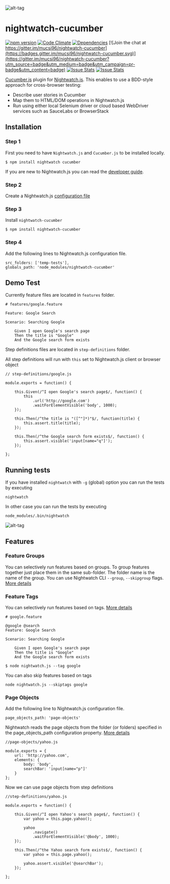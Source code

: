 ![alt-tag](https://raw.githubusercontent.com/mucsi96/nightwatch-cucumber/master/img/nightwatch-cucumber.png)

# nightwatch-cucumber

[![npm version](https://badge.fury.io/js/nightwatch-cucumber.svg)](https://badge.fury.io/js/nightwatch-cucumber)
[![Code Climate](https://codeclimate.com/github/mucsi96/nightwatch-cucumber/badges/gpa.svg)](https://codeclimate.com/github/mucsi96/nightwatch-cucumber)
[![Dependencies](https://david-dm.org/mucsi96/nightwatch-cucumber.svg)](https://david-dm.org/mucsi96/nightwatch-cucumber)
[![Join the chat at https://gitter.im/mucsi96/nightwatch-cucumber](https://badges.gitter.im/mucsi96/nightwatch-cucumber.svg)](https://gitter.im/mucsi96/nightwatch-cucumber?utm_source=badge&utm_medium=badge&utm_campaign=pr-badge&utm_content=badge)
[![Issue Stats](http://issuestats.com/github/mucsi96/nightwatch-cucumber/badge/pr?style=flat)](http://issuestats.com/github/mucsi96/nightwatch-cucumber)
[![Issue Stats](http://issuestats.com/github/mucsi96/nightwatch-cucumber/badge/issue?style=flat)](http://issuestats.com/github/mucsi96/nightwatch-cucumber)

[Cucumber.js](https://github.com/cucumber/cucumber-js) plugin for [Nightwatch.js](http://nightwatchjs.org/). This enables to use a BDD-style approach for cross-browser testing:
- Describe user stories in Cucumber
- Map them to HTML/DOM operations in Nightwatch.js
- Run using either local Selenium driver or cloud based WebDriver services such as SauceLabs or BrowserStack

## Installation

### Step 1

First you need to have `Nightwatch.js` and `Cucumber.js` to be installed locally.

```
$ npm install nightwatch cucumber
```

If you are new to Nightwatch.js you can read the [developer guide](http://nightwatchjs.org/guide).

### Step 2

Create a Nightwatch.js [configuration file](http://nightwatchjs.org/guide#settings-file)

### Step 3

Install `nightwatch-cucumber`

```
$ npm install nightwatch-cucumber
```
### Step 4

Add the following lines to Nightwatch.js configuration file.
```
src_folders: ['temp-tests'],
globals_path: 'node_modules/nightwatch-cucumber'
```

## Demo Test
Currently feature files are located in `features` folder.

```
# features/google.feature

Feature: Google Search

Scenario: Searching Google

    Given I open Google's search page
    Then the title is "Google"
    And the Google search form exists
```

Step definitions files are located in `step-definitions` folder.

All step definitions will run with `this` set to Nightwatch.js client or browser object

```
// step-definitions/google.js

module.exports = function() {

    this.Given(/^I open Google's search page$/, function() {
        this
            .url('http://google.com')
            .waitForElementVisible('body', 1000);
    });

    this.Then(/^the title is "([^"]*)"$/, function(title) {
        this.assert.title(title);
    });

    this.Then(/^the Google search form exists$/, function() {
        this.assert.visible('input[name="q"]');
    });

};
```

## Running tests

If you have installed `nightwatch` with `-g` (global) option you can run the tests by executing
```
nightwatch
```

In other case you can run the tests by executing
```
node_modules/.bin/nightwatch
```

![alt-tag](https://raw.githubusercontent.com/mucsi96/nightwatch-cucumber/master/img/demotestoutput.png)

## Features

### Feature Groups
You can selectively run features based on groups. To group features together just place them in the same sub-folder. The folder name is the name of the group.
You can use Nightwatch CLI `--group`, `--skipgroup` flags. [More details ](http://nightwatchjs.org/guide#test-groups)  

### Feature Tags
You can selectively run features based on tags. [More details ](http://nightwatchjs.org/guide#test-tags)
```
# google.feature

@google @search
Feature: Google Search

Scenario: Searching Google

    Given I open Google's search page
    Then the title is "Google"
    And the Google search form exists
```
```
$ node nightwatch.js --tag google
```
You can also skip features based on tags
```
node nightwatch.js --skiptags google
```

### Page Objects

Add the following line to Nightwatch.js configuration file.

```
page_objects_path: 'page-objects'
```

Nightwatch reads the page objects from the folder (or folders) specified in the page_objects_path configuration property. [More details](http://nightwatchjs.org/guide#page-objects)

```
//page-objects/yahoo.js

module.exports = {
    url: 'http://yahoo.com',
    elements: {
        body: 'body',
        searchBar: 'input[name="p"]'
    }
};
```

Now we can use page objects from step definitions

```
//step-definitions/yahoo.js

module.exports = function() {

    this.Given(/^I open Yahoo's search page$/, function() {
        var yahoo = this.page.yahoo();

        yahoo
            .navigate()
            .waitForElementVisible('@body', 1000);
    });

    this.Then(/^the Yahoo search form exists$/, function() {
        var yahoo = this.page.yahoo();

        yahoo.assert.visible('@searchBar');
    });

};
```
